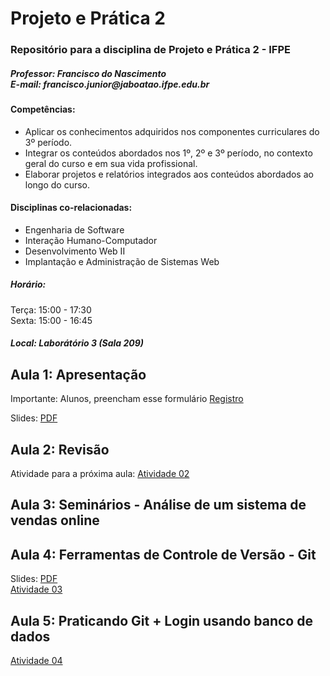 # Projeto e Prática 2
<h3>Repositório para a disciplina de Projeto e Prática 2 - IFPE</h3>
<h5>Professor: Francisco do Nascimento <BR />
E-mail: francisco.junior@jaboatao.ifpe.edu.br
</h5>

<h4>Competências:</h4>
<ul>
<li>Aplicar os conhecimentos adquiridos nos componentes curriculares do 3º período. </li>
<li>Integrar os conteúdos abordados nos 1º, 2º e 3º período, no contexto geral do curso e em sua vida profissional. </li>
<li>Elaborar projetos e relatórios integrados aos conteúdos abordados ao longo do curso.</li>
</ul>

<h4>Disciplinas co-relacionadas: </h4>
<ul>
<li>Engenharia de Software</li>
<li>Interação Humano-Computador</li>
<li>Desenvolvimento Web II</li>
<li>Implantação e Administração de Sistemas Web</li>
</ul>

<h5>Horário: </h5>
Terça: 15:00 - 17:30 <BR />
Sexta: 15:00 - 16:45

<h5>Local: Laborátório 3 (Sala 209)</h5>

<h2>Aula 1: Apresentação</h2>
<p>Importante: Alunos, preencham esse formulário <a href='http://bit.ly/ifpe-registroalunos'>Registro</a> </p>
Slides: <a href='https://www.dropbox.com/s/5za1339vexugbbn/PP2-Aula01.pdf?dl=0'>PDF</a>

<h2>Aula 2: Revisão</h2>
<p class='destaque'>Atividade para a próxima aula: <a href='https://www.dropbox.com/s/eyl53kd590e9jlp/PP02-Atividade02.pdf?dl=0' target='_blank'>Atividade 02</a></p>

<h2>Aula 3: Seminários - Análise de um sistema de vendas online</h2>

<H2>Aula 4: Ferramentas de Controle de Versão - Git </h2>
Slides: <a href="https://www.dropbox.com/s/4cizlzx8aeq6y30/PP2-Aula02.pdf?dl=0" target="_blank">PDF</a><br/>
<a href="https://www.dropbox.com/s/47zkg705g0qdobl/PP02-Atividade03.pdf?dl=0">Atividade 03</a>

<H2>Aula 5: Praticando Git + Login usando banco de dados </h2>
<a href="https://www.dropbox.com/s/a8ehownh5r57ftu/PP02-Atividade04.pdf?dl=0">Atividade 04</a>
